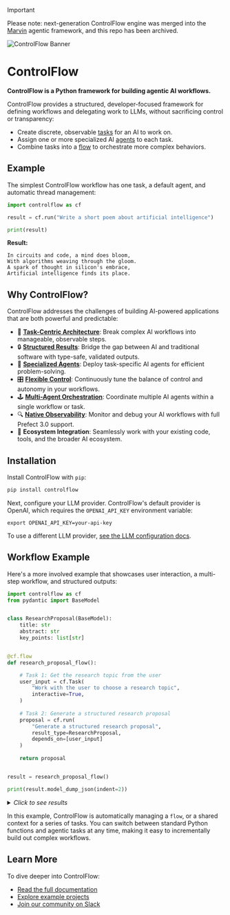 > [!IMPORTANT]
> Please note: next-generation ControlFlow engine was merged into the [Marvin](https://github.com/prefecthq/marvin) agentic framework, and this repo has been archived.

![ControlFlow Banner](https://github.com/PrefectHQ/ControlFlow/blob/main/docs/assets/brand/controlflow_banner.png)

# ControlFlow

**ControlFlow is a Python framework for building agentic AI workflows.**

ControlFlow provides a structured, developer-focused framework for defining workflows and delegating work to LLMs, without sacrificing control or transparency:

- Create discrete, observable [tasks](https://controlflow.ai/concepts/tasks) for an AI to work on.
- Assign one or more specialized AI [agents](https://controlflow.ai/concepts/agents) to each task.
- Combine tasks into a [flow](https://controlflow.ai/concepts/flows) to orchestrate more complex behaviors.
## Example

The simplest ControlFlow workflow has one task, a default agent, and automatic thread management:

```python
import controlflow as cf

result = cf.run("Write a short poem about artificial intelligence")

print(result)
```
**Result:**
```
In circuits and code, a mind does bloom,
With algorithms weaving through the gloom.
A spark of thought in silicon's embrace,
Artificial intelligence finds its place.
```
## Why ControlFlow?

ControlFlow addresses the challenges of building AI-powered applications that are both powerful and predictable:

- 🧩 [**Task-Centric Architecture**](https://controlflow.ai/concepts/tasks): Break complex AI workflows into manageable, observable steps.
- 🔒 [**Structured Results**](https://controlflow.ai/patterns/task-results): Bridge the gap between AI and traditional software with type-safe, validated outputs.
- 🤖 [**Specialized Agents**](https://controlflow.ai/concepts/agents): Deploy task-specific AI agents for efficient problem-solving.
- 🎛️ [**Flexible Control**](https://controlflow.ai/patterns/instructions): Continuously tune the balance of control and autonomy in your workflows.
- 🕹️ [**Multi-Agent Orchestration**](https://controlflow.ai/concepts/flows): Coordinate multiple AI agents within a single workflow or task.
- 🔍 [**Native Observability**](https://github.com/PrefectHQ/prefect): Monitor and debug your AI workflows with full Prefect 3.0 support.
- 🔗 **Ecosystem Integration**: Seamlessly work with your existing code, tools, and the broader AI ecosystem.


## Installation

Install ControlFlow with `pip`:

```bash
pip install controlflow
```

Next, configure your LLM provider. ControlFlow's default provider is OpenAI, which requires the `OPENAI_API_KEY` environment variable:

```
export OPENAI_API_KEY=your-api-key
```

To use a different LLM provider, [see the LLM configuration docs](https://controlflow.ai/guides/configure-llms).


## Workflow Example

Here's a more involved example that showcases user interaction, a multi-step workflow, and structured outputs:

```python
import controlflow as cf
from pydantic import BaseModel


class ResearchProposal(BaseModel):
    title: str
    abstract: str
    key_points: list[str]


@cf.flow
def research_proposal_flow():

    # Task 1: Get the research topic from the user
    user_input = cf.Task(
        "Work with the user to choose a research topic",
        interactive=True,
    )
    
    # Task 2: Generate a structured research proposal
    proposal = cf.run(
        "Generate a structured research proposal",
        result_type=ResearchProposal,
        depends_on=[user_input]
    )
    
    return proposal


result = research_proposal_flow()

print(result.model_dump_json(indent=2))
```
<details>
<summary><i>Click to see results</i></summary>
</br>

>**Conversation:**
> ```text
> Agent: Hello! I'm here to help you choose a research topic. Do you have 
> any particular area of interest or field you would like to explore? 
> If you have any specific ideas or requirements, please share them as well.
> 
> User: Yes, I'm interested in LLM agentic workflows
> ```
> 
> **Proposal:**
> ```json
> {
>     "title": "AI Agentic Workflows: Enhancing Efficiency and Automation",
>     "abstract": "This research proposal aims to explore the development and implementation of AI agentic workflows to enhance efficiency and automation in various domains. AI agents, equipped with advanced capabilities, can perform complex tasks, make decisions, and interact with other agents or humans to achieve specific goals. This research will investigate the underlying technologies, methodologies, and applications of AI agentic workflows, evaluate their effectiveness, and propose improvements to optimize their performance.",
>     "key_points": [
>         "Introduction: Definition and significance of AI agentic workflows, Historical context and evolution of AI in workflows",
>         "Technological Foundations: AI technologies enabling agentic workflows (e.g., machine learning, natural language processing), Software and hardware requirements for implementing AI workflows",
>         "Methodologies: Design principles for creating effective AI agents, Workflow orchestration and management techniques, Interaction protocols between AI agents and human operators",
>         "Applications: Case studies of AI agentic workflows in various industries (e.g., healthcare, finance, manufacturing), Benefits and challenges observed in real-world implementations",
>         "Evaluation and Metrics: Criteria for assessing the performance of AI agentic workflows, Metrics for measuring efficiency, accuracy, and user satisfaction",
>         "Proposed Improvements: Innovations to enhance the capabilities of AI agents, Strategies for addressing limitations and overcoming challenges",
>         "Conclusion: Summary of key findings, Future research directions and potential impact on industry and society"
>     ]
> }
> ```
</details>

In this example, ControlFlow is automatically managing a `flow`, or a shared context for a series of tasks. You can switch between standard Python functions and agentic tasks at any time, making it easy to incrementally build out complex workflows. 

## Learn More

To dive deeper into ControlFlow:

- [Read the full documentation](https://controlflow.ai)
- [Explore example projects](https://controlflow.ai/examples)
- [Join our community on Slack](https://prefect.io/slack)
